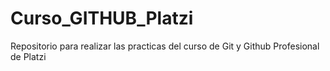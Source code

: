 # Curso_GITHUB_Platzi
Repositorio para realizar las practicas del curso de Git y Github Profesional de Platzi
